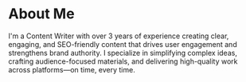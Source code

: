 # About Me
I'm a Content Writer with over 3 years of experience creating clear, engaging, and SEO-friendly content that drives user engagement and strengthens brand authority. I specialize in simplifying complex ideas, crafting audience-focused materials, and delivering high-quality work across platforms—on time, every time.
